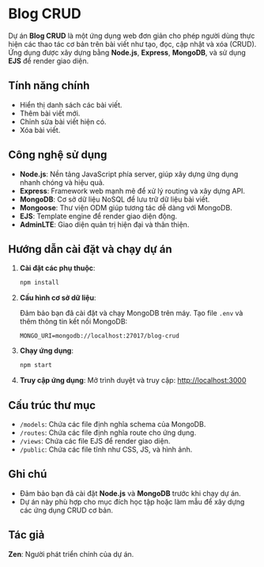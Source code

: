 
# Blog CRUD

Dự án **Blog CRUD** là một ứng dụng web đơn giản cho phép người dùng thực hiện các thao tác cơ bản trên bài viết như tạo, đọc, cập nhật và xóa (CRUD). Ứng dụng được xây dựng bằng **Node.js**, **Express**, **MongoDB**, và sử dụng **EJS** để render giao diện.

## Tính năng chính

- Hiển thị danh sách các bài viết.
- Thêm bài viết mới.
- Chỉnh sửa bài viết hiện có.
- Xóa bài viết.

## Công nghệ sử dụng

- **Node.js**: Nền tảng JavaScript phía server, giúp xây dựng ứng dụng nhanh chóng và hiệu quả.
- **Express**: Framework web mạnh mẽ để xử lý routing và xây dựng API.
- **MongoDB**: Cơ sở dữ liệu NoSQL để lưu trữ dữ liệu bài viết.
- **Mongoose**: Thư viện ODM giúp tương tác dễ dàng với MongoDB.
- **EJS**: Template engine để render giao diện động.
- **AdminLTE**: Giao diện quản trị hiện đại và thân thiện.

## Hướng dẫn cài đặt và chạy dự án

1. **Cài đặt các phụ thuộc**:
   ```bash
   npm install
   ```

2. **Cấu hình cơ sở dữ liệu**:

    Đảm bảo bạn đã cài đặt và chạy MongoDB trên máy.
    Tạo file `.env` và thêm thông tin kết nối MongoDB:

    ```env
    MONGO_URI=mongodb://localhost:27017/blog-crud
    ```

3. **Chạy ứng dụng**:
   ```bash
   npm start
   ```

4. **Truy cập ứng dụng**:
    Mở trình duyệt và truy cập: [http://localhost:3000](http://localhost:3000)

## Cấu trúc thư mục

- `/models`: Chứa các file định nghĩa schema của MongoDB.
- `/routes`: Chứa các file định nghĩa route cho ứng dụng.
- `/views`: Chứa các file EJS để render giao diện.
- `/public`: Chứa các file tĩnh như CSS, JS, và hình ảnh.

## Ghi chú

- Đảm bảo bạn đã cài đặt **Node.js** và **MongoDB** trước khi chạy dự án.
- Dự án này phù hợp cho mục đích học tập hoặc làm mẫu để xây dựng các ứng dụng CRUD cơ bản.

## Tác giả
 **Zen**: Người phát triển chính của dự án.